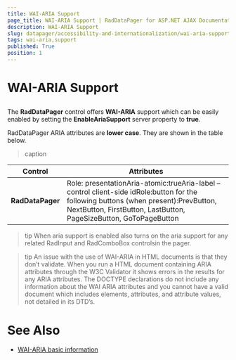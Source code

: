 ```yaml
---
title: WAI-ARIA Support
page_title: WAI-ARIA Support | RadDataPager for ASP.NET AJAX Documentation
description: WAI-ARIA Support
slug: datapager/accessibility-and-internationalization/wai-aria-support
tags: wai-aria,support
published: True
position: 1
---
```


# WAI-ARIA Support





## 

The **RadDataPager** control offers **WAI-ARIA** support which can be easily enabled by setting the **EnableAriaSupport** server property to **true**.

RadDataPager ARIA attributes are **lower case**. They are shown in the table below.


>caption  

|  **Control**  |  **Attributes**  |
| ------ | ------ |
| **RadDataPager** |Role: presentationAria-atomic:trueAria-label – control client-side idRole:button for the following buttons (when present):PrevButton, NextButton, FirstButton, LastButton, PageSizeButton, GoToPageButton|

>tip When aria support is enabled also turns on the aria support for any related RadInput and RadComboBox controlsin the pager.
>


>tip An issue with the use of WAI-ARIA in HTML documents is that they don’t validate. When you run a HTML document containing ARIA attributes through the W3C Validator it shows errors in the results for any ARIA attributes. The DOCTYPE declarations do not include any information about the WAI ARIA attributes and you cannot have a valid document which includes elements, attributes, and attribute values, not detailed in its DTD’s.
>


# See Also

 * [WAI-ARIA basic information](http://www.w3.org/WAI/intro/aria)
